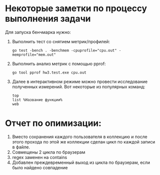 # Некоторые заметки по процессу выполнения задачи

Для запуска бенчмарка нужно:
1. Выполнить тест со снятием метрик/профилей:
    ```shell
    go test -bench . -benchmem -cpuprofile="cpu.out" -memprofile="mem.out"
    ```
2. Выполнить анализ метрик с помощью pprof:
    ```shell
    go tool pprof hw3.test.exe cpu.out
    ```
3. Далее в интерактивном режиме можно провести исследование полученных измерений. Вот некоторые из популярных команд:
    ```
    top
    list %Название функции%
    web
    ```
   

# Отчет по опимизации:
1. Вместо сохранения каждого пользователя в коллекцию и после этого прохода по этой же коллекции сделан цикл по каждой записи в файле.
2. Совмещены 2 цикла по браузерам
3. regex заменен на contains
4. Добавлен преждевременный выход из цикла по браузерам, если было найдено совпадение